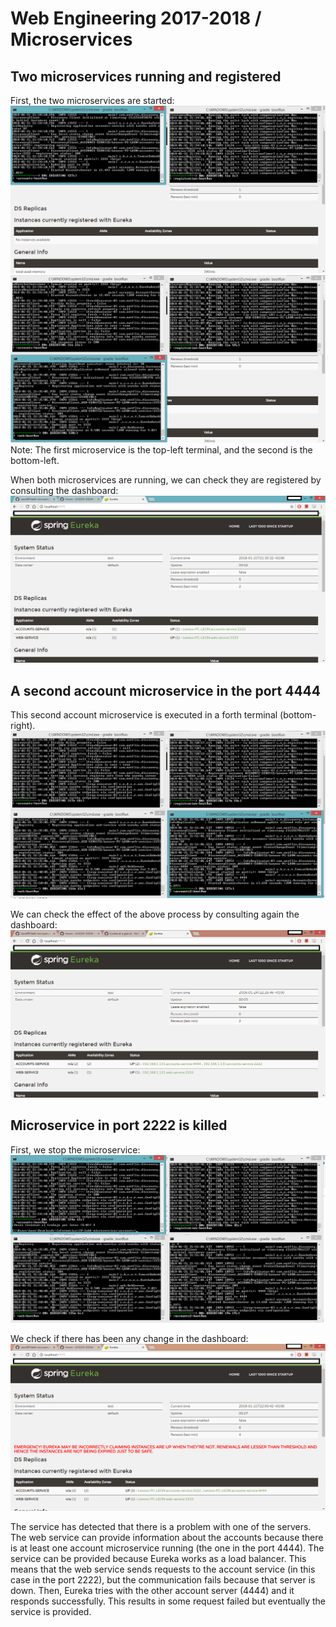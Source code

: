 # Web Engineering 2017-2018 / Microservices

##  Two microservices running and registered
First, the two microservices are started:
![First microservice](imagesreport/twoterminals.png)
![Second microservice](imagesreport/threeterminals.png)
Note: The first microservice is the top-left terminal, and the second is the bottom-left.

When both microservices are running, we can check they are registered by consulting the dashboard:
![Both microservices registered](imagesreport/threeterminals-dashboard.png)

##  A second account microservice in the port 4444
This second account microservice is executed in a forth terminal (bottom-right).
![A copy of the account microservice](imagesreport/fourterminals.png)

We can check the effect of the above process by consulting again the dashboard:
![The service has been added to accounts](imagesreport/fourterminals-dashboard.png)

## Microservice in port 2222 is killed
First, we stop the microservice:
![The microservice in 2222 is killed](imagesreport/fourterminals-2222stopped.png)

We check if there has been any change in the dashboard:
![The dashboard remains the same](imagesreport/fourterminals-2222stopped-dashboard.png)

The service has detected that there is a problem with one of the servers. The web service can provide information about the accounts because there is at least one account microservice running (the one in the port 4444). The service can be provided because Eureka works as a load balancer. This means that the web service sends requests to the account service (in this case in the port 2222), but the communication fails because that server is down. Then, Eureka tries with the other account server (4444) and it responds successfully. This results in some request failed but eventually the service is provided.
